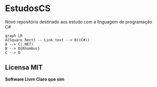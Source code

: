 # EstudosCS
 Novo repositório destinado aos estudo com a linguagem de programação C#

```mermaid
graph LR
A[Square Rect] -- Link text --> B((C#))
A --> C(.NET)
B --> D{Rhombus}
C --> D
```
## Licensa MIT 

**Software Livre Claro que sim**
